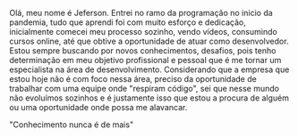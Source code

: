 Olá, meu nome é Jeferson. 
Entrei no ramo da programação no inicio da pandemia, tudo que aprendi foi com muito esforço e dedicação, inicialmente comecei meu processo sozinho, vendo vídeos, consumindo cursos online, até que obtive a oportunidade de atuar como desenvolvedor. Estou sempre buscando por novos conhecimentos, desafios, pois tenho determinação em meu objetivo profissional e pessoal que é me tornar um especialista na área de desenvolvimento.  Considerando que a empresa que estou hoje não é com foco nessa área,  preciso da oportunidade de trabalhar com uma equipe onde "respiram código", sei que nesse mundo não evoluímos sozinhos e é justamente isso que estou a procura de alguém ou uma oportunidade onde possa me alavancar.

"Conhecimento nunca é de mais"
